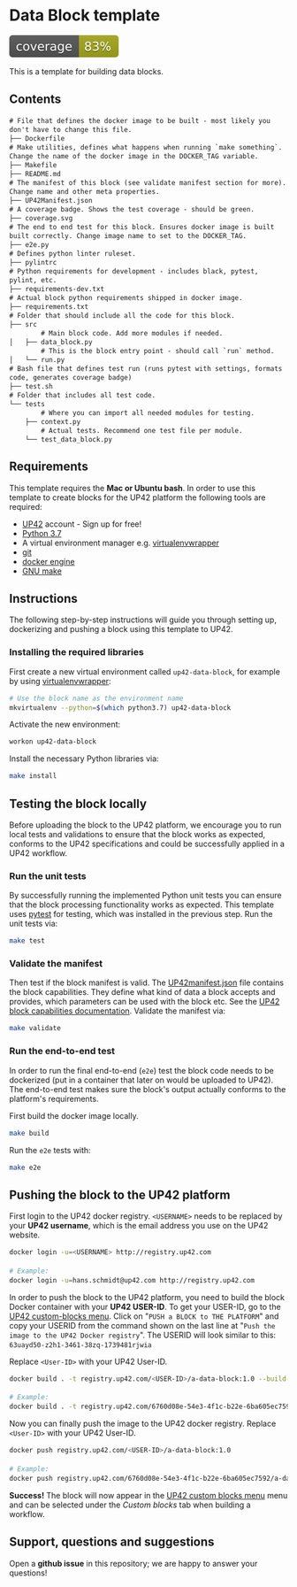 # Data Block template
![coverage](coverage.svg)

This is a template for building data blocks.

## Contents

```
# File that defines the docker image to be built - most likely you don't have to change this file.
├── Dockerfile
# Make utilities, defines what happens when running `make something`. Change the name of the docker image in the DOCKER_TAG variable.
├── Makefile
├── README.md
# The manifest of this block (see validate manifest section for more). Change name and other meta properties.
├── UP42Manifest.json
# A coverage badge. Shows the test coverage - should be green.
├── coverage.svg
# The end to end test for this block. Ensures docker image is built built correctly. Change image name to set to the DOCKER_TAG.
├── e2e.py
# Defines python linter ruleset.
├── pylintrc
# Python requirements for development - includes black, pytest, pylint, etc.
├── requirements-dev.txt
# Actual block python requirements shipped in docker image.
├── requirements.txt
# Folder that should include all the code for this block.
├── src
        # Main block code. Add more modules if needed.
│   ├── data_block.py
        # This is the block entry point - should call `run` method.
│   └── run.py
# Bash file that defines test run (runs pytest with settings, formats code, generates coverage badge)
├── test.sh
# Folder that includes all test code.
└── tests
        # Where you can import all needed modules for testing.
    ├── context.py
        # Actual tests. Recommend one test file per module.
    └── test_data_block.py
```

## Requirements

This template requires the **Mac or Ubuntu bash**.
In order to use this template to create blocks for the UP42 platform the following tools are required:

 - [UP42](https://up42.com) account -  Sign up for free!
 - [Python 3.7](https://python.org/downloads)
 - A virtual environment manager e.g. [virtualenvwrapper](https://virtualenvwrapper.readthedocs.io/en/latest/)
 - [git](https://git-scm.com/)
 - [docker engine](https://docs.docker.com/engine/)
 - [GNU make](https://www.gnu.org/software/make/)

## Instructions

The following step-by-step instructions will guide you through setting up, dockerizing and pushing a block using this template to UP42.

### Installing the required libraries

First create a new virtual environment called `up42-data-block`, for example by using
[virtualenvwrapper](https://virtualenvwrapper.readthedocs.io/en/latest/):

```bash
# Use the block name as the environment name
mkvirtualenv --python=$(which python3.7) up42-data-block
```

Activate the new environment:

```bash
workon up42-data-block
```

Install the necessary Python libraries via:

```bash
make install
```

## Testing the block locally

Before uploading the block to the UP42 platform, we encourage you to run local tests and validations to
ensure that the block works as expected, conforms to the UP42 specifications and could be successfully applied in a
UP42 workflow.

### Run the unit tests

By successfully running the implemented Python unit tests you can ensure that the block processing functionality works
as expected. This template uses [pytest](https://docs.pytest.org/en/latest/) for testing, which was installed in
the previous step. Run the unit tests via:

```bash
make test
```

### Validate the manifest

Then test if the block manifest is valid. The
[UP42manifest.json](https://github.com/up42/sharpening/blob/master/blocks/sharpening/UP42Manifest.json)
file contains the block capabilities. They define what kind of data a block accepts and provides, which parameters
can be used with the block etc. See the
[UP42 block capabilities documentation](https://docs.up42.com/reference/capabilities.html?highlight=capabilities).
Validate the manifest via:

```bash
make validate
```

### Run the end-to-end test

In order to run the final end-to-end (`e2e`) test the block code needs to be dockerized (put in a container that later on
would be uploaded to UP42). The end-to-end test makes sure the block's output actually conforms to the platform's requirements.

First build the docker image locally.

```bash
make build
```

Run the `e2e` tests with:

```bash
make e2e
```

## Pushing the block to the UP42 platform

First login to the UP42 docker registry. `<USERNAME>` needs to be replaced by your **UP42 username**,
which is the email address you use on the UP42 website.

```bash
docker login -u=<USERNAME> http://registry.up42.com

# Example:
docker login -u=hans.schmidt@up42.com http://registry.up42.com
```

In order to push the block to the UP42 platform, you need to build the block Docker container with your
**UP42 USER-ID**. To get your USER-ID, go to the [UP42 custom-blocks menu](https://console.up42.com/custom-blocks).
Click on "`PUSH a BLOCK to THE PLATFORM`" and copy your USERID from the command shown on the last line at
"`Push the image to the UP42 Docker registry`". The USERID will look similar to this:
`63uayd50-z2h1-3461-38zq-1739481rjwia`

Replace `<User-ID>` with your UP42 User-ID.
```bash
docker build . -t registry.up42.com/<USER-ID>/a-data-block:1.0 --build-arg manifest="$(cat UP42Manifest.json)"

# Example:
docker build . -t registry.up42.com/6760d08e-54e3-4f1c-b22e-6ba605ec7592/a-data-block:1.0 --build-arg manifest="$(cat UP42Manifest.json)"
```

Now you can finally push the image to the UP42 docker registry. Replace `<User-ID>` with your UP42 User-ID.

```bash
docker push registry.up42.com/<USER-ID>/a-data-block:1.0

# Example:
docker push registry.up42.com/6760d08e-54e3-4f1c-b22e-6ba605ec7592/a-data-block:1.0
```

**Success!** The block will now appear in the [UP42 custom blocks menu](https://console.up42.com/custom-blocks/) menu
and can be selected under the *Custom blocks* tab when building a workflow.

## Support, questions and suggestions

Open a **github issue** in this repository; we are happy to answer your questions!
